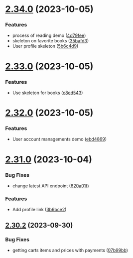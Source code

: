 # [2.34.0](https://github.com/hossainchisty/LeafLine-Client/compare/v2.33.0...v2.34.0) (2023-10-05)


### Features

* process of reading demo ([4d79fee](https://github.com/hossainchisty/LeafLine-Client/commit/4d79feed2dcca4e3848eeb2ded7c6b00146bad3d))
* skeleton on favorite books ([35bafd3](https://github.com/hossainchisty/LeafLine-Client/commit/35bafd3fa399f8c862d09144ea2e1351e2bd997d))
* User profile skeleton ([5b6c4d9](https://github.com/hossainchisty/LeafLine-Client/commit/5b6c4d9a71634e1acb9a821bfd30c404f12f225d))



# [2.33.0](https://github.com/hossainchisty/LeafLine-Client/compare/v2.32.0...v2.33.0) (2023-10-05)


### Features

* Use skeleton for books ([c8ed543](https://github.com/hossainchisty/LeafLine-Client/commit/c8ed5430a20d5eb9b2b7b3084923c1016a9838ca))



# [2.32.0](https://github.com/hossainchisty/LeafLine-Client/compare/v2.31.0...v2.32.0) (2023-10-05)


### Features

* User account managements demo ([ebd4869](https://github.com/hossainchisty/LeafLine-Client/commit/ebd48693d2cfc569360d4fb05949f429fabc9db2))



# [2.31.0](https://github.com/hossainchisty/LeafLine-Client/compare/v2.30.2...v2.31.0) (2023-10-04)


### Bug Fixes

* change latest API endpoint ([620a01f](https://github.com/hossainchisty/LeafLine-Client/commit/620a01ff778cd0d822483dc26be7f07d09284999))


### Features

* Add profile link ([3b6bce2](https://github.com/hossainchisty/LeafLine-Client/commit/3b6bce29c5f89383624986f9a1e7ae6d5860dd2b))



## [2.30.2](https://github.com/hossainchisty/LeafLine-Client/compare/v2.30.1...v2.30.2) (2023-09-30)


### Bug Fixes

* getting carts items and prices with payments ([07b99bb](https://github.com/hossainchisty/LeafLine-Client/commit/07b99bbc93bbfd6f65a44e0070b8014982403218))



